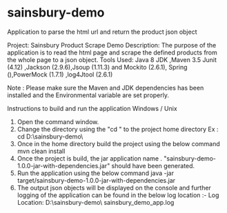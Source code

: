 # sainsbury-demo
Application to parse the html url and return the product json object

Project: Sainsbury Product Scrape Demo
Description: The purpose of the application is to read the html page and scrape the defined products from the whole page to a json object.
Tools Used: Java 8 JDK ,Maven 3.5 Junit (4.12) ,Jackson (2.9.6),Jsoup (1.11.3) and Mockito (2.6.1), Spring (),PowerMock  (1.7.1) ,log4Jtool (2.6.1)

Note : Please make sure the Maven and JDK dependencies has been installed and the Environmental variable are set properly. 

Instructions to build and run the application 
Windows / Unix 
1.	Open the command window. 
2.	Change the directory using the "cd  " to the project home directory 
Ex : cd D:\sainsbury-demo\ 
3.	Once in the home directory build the project using the below command 
mvn clean install 
4.	Once the project is build, the jar application name . "sainsbury-demo-1.0.0-jar-with-dependencies.jar" should have been generated.
5.	Run the application using the below command
java -jar target/sainsbury-demo-1.0.0-jar-with-dependencies.jar
6.	The output json objects will be displayed on the console and further logging of the application can be found in the below log location :- 
 Log Location: D:\sainsbury-demo\ sainsbury_demo_app.log

